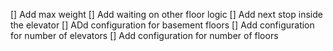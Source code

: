 [] Add max weight 
[] Add waiting on other floor logic
[] Add next stop inside the elevator
[] ADd configuration for basement floors
[] Add configuration for number of elevators
[] Add configuration for number of floors